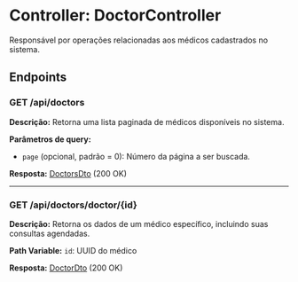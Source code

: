 <h1>Controller: DoctorController</h1>
<p>Responsável por operações relacionadas aos médicos cadastrados no sistema.</p>

<h2>Endpoints</h2>

<h3>GET /api/doctors</h3>
<p><strong>Descrição:</strong> Retorna uma lista paginada de médicos disponíveis no sistema.</p>
<p><strong>Parâmetros de query:</strong></p>
<ul>
  <li><code>page</code> (opcional, padrão = 0): Número da página a ser buscada.</li>
</ul>
<p><strong>Resposta:</strong> <a href="https://github.com/EricksonLOOP/DoctorProject/blob/main/backend/src/main/java/org/edev/doctorappbackend/Doc/ModulesDoc/UserDoc/DoctorsDtoDoc.md">DoctorsDto</a> (200 OK)</p>

<hr>

<h3>GET /api/doctors/doctor/{id}</h3>
<p><strong>Descrição:</strong> Retorna os dados de um médico específico, incluindo suas consultas agendadas.</p>
<p><strong>Path Variable:</strong> <code>id</code>: UUID do médico</p>
<p><strong>Resposta:</strong> <a href="https://github.com/EricksonLOOP/DoctorProject/blob/main/backend/src/main/java/org/edev/doctorappbackend/Doc/ModulesDoc/UserDoc/DoctorDtoDoc.md">DoctorDto</a> (200 OK)</p>
